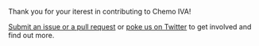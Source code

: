 Thank you for your iterest in contributing to Chemo IVA!

[Submit an issue or a pull request](https://github.com/solvaholic/chemoiva) or [poke us on Twitter](https://twitter.com/chemoiva) to get involved and find out more.
